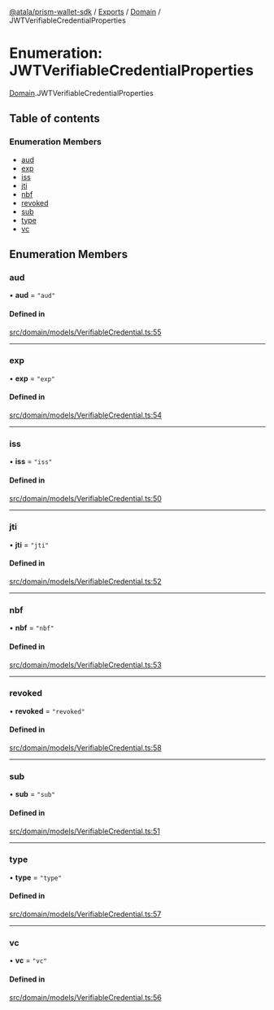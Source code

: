 [@atala/prism-wallet-sdk](../README.md) / [Exports](../modules.md) / [Domain](../modules/Domain.md) / JWTVerifiableCredentialProperties

# Enumeration: JWTVerifiableCredentialProperties

[Domain](../modules/Domain.md).JWTVerifiableCredentialProperties

## Table of contents

### Enumeration Members

- [aud](Domain.JWTVerifiableCredentialProperties.md#aud)
- [exp](Domain.JWTVerifiableCredentialProperties.md#exp)
- [iss](Domain.JWTVerifiableCredentialProperties.md#iss)
- [jti](Domain.JWTVerifiableCredentialProperties.md#jti)
- [nbf](Domain.JWTVerifiableCredentialProperties.md#nbf)
- [revoked](Domain.JWTVerifiableCredentialProperties.md#revoked)
- [sub](Domain.JWTVerifiableCredentialProperties.md#sub)
- [type](Domain.JWTVerifiableCredentialProperties.md#type)
- [vc](Domain.JWTVerifiableCredentialProperties.md#vc)

## Enumeration Members

### aud

• **aud** = ``"aud"``

#### Defined in

[src/domain/models/VerifiableCredential.ts:55](https://github.com/hyperledger/identus-edge-agent-sdk-ts/blob/c632f0efed4b3d905476bd3d4312ebd50a8d0a12/src/domain/models/VerifiableCredential.ts#L55)

___

### exp

• **exp** = ``"exp"``

#### Defined in

[src/domain/models/VerifiableCredential.ts:54](https://github.com/hyperledger/identus-edge-agent-sdk-ts/blob/c632f0efed4b3d905476bd3d4312ebd50a8d0a12/src/domain/models/VerifiableCredential.ts#L54)

___

### iss

• **iss** = ``"iss"``

#### Defined in

[src/domain/models/VerifiableCredential.ts:50](https://github.com/hyperledger/identus-edge-agent-sdk-ts/blob/c632f0efed4b3d905476bd3d4312ebd50a8d0a12/src/domain/models/VerifiableCredential.ts#L50)

___

### jti

• **jti** = ``"jti"``

#### Defined in

[src/domain/models/VerifiableCredential.ts:52](https://github.com/hyperledger/identus-edge-agent-sdk-ts/blob/c632f0efed4b3d905476bd3d4312ebd50a8d0a12/src/domain/models/VerifiableCredential.ts#L52)

___

### nbf

• **nbf** = ``"nbf"``

#### Defined in

[src/domain/models/VerifiableCredential.ts:53](https://github.com/hyperledger/identus-edge-agent-sdk-ts/blob/c632f0efed4b3d905476bd3d4312ebd50a8d0a12/src/domain/models/VerifiableCredential.ts#L53)

___

### revoked

• **revoked** = ``"revoked"``

#### Defined in

[src/domain/models/VerifiableCredential.ts:58](https://github.com/hyperledger/identus-edge-agent-sdk-ts/blob/c632f0efed4b3d905476bd3d4312ebd50a8d0a12/src/domain/models/VerifiableCredential.ts#L58)

___

### sub

• **sub** = ``"sub"``

#### Defined in

[src/domain/models/VerifiableCredential.ts:51](https://github.com/hyperledger/identus-edge-agent-sdk-ts/blob/c632f0efed4b3d905476bd3d4312ebd50a8d0a12/src/domain/models/VerifiableCredential.ts#L51)

___

### type

• **type** = ``"type"``

#### Defined in

[src/domain/models/VerifiableCredential.ts:57](https://github.com/hyperledger/identus-edge-agent-sdk-ts/blob/c632f0efed4b3d905476bd3d4312ebd50a8d0a12/src/domain/models/VerifiableCredential.ts#L57)

___

### vc

• **vc** = ``"vc"``

#### Defined in

[src/domain/models/VerifiableCredential.ts:56](https://github.com/hyperledger/identus-edge-agent-sdk-ts/blob/c632f0efed4b3d905476bd3d4312ebd50a8d0a12/src/domain/models/VerifiableCredential.ts#L56)
